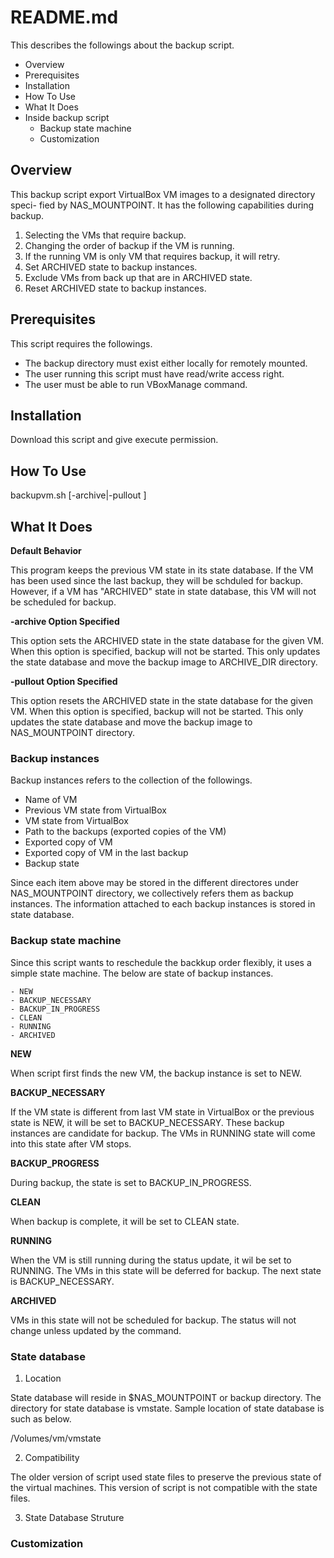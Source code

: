 README.md
=========

This describes the followings about the backup script.

* Overview
* Prerequisites
* Installation
* How To Use
* What It Does
* Inside backup script
  * Backup state machine
  * Customization
  
## Overview

This backup script export VirtualBox VM images to a designated directory speci-
fied by NAS_MOUNTPOINT. It has the following capabilities during backup.

1. Selecting the VMs that require backup.
2. Changing the order of backup if the VM is running.
3. If the running VM is only VM that requires backup, it will retry. 
4. Set ARCHIVED state to backup instances.
5. Exclude VMs from back up that are in ARCHIVED state.
6. Reset ARCHIVED state to backup instances.

## Prerequisites

This script requires the followings.
  * The backup directory must exist either locally for remotely mounted.
  * The user running this script must have read/write access right.
  * The user must be able to run VBoxManage command.

## Installation

Download this script and give execute permission.

## How To Use

backupvm.sh [-archive|-pullout <VM name>]

## What It Does

__Default Behavior__

This program keeps the previous VM state in its state database.
If the VM has been used since the last backup, they will be schduled for backup.
However, if a VM has "ARCHIVED" state in state database, this VM will not be
scheduled for backup.

__-archive Option Specified__

This option sets the ARCHIVED state in the state database for the given VM.
When this option is specified, backup will not be started.  This only
updates the state database and move the backup image to ARCHIVE_DIR directory.

__-pullout Option Specified__

This option resets the ARCHIVED state in the state database for the given VM.
When this option is specified, backup will not be started.  This only
updates the state database and move the backup image to NAS_MOUNTPOINT 
directory.

### Backup instances

Backup instances refers to the collection of the followings.
  * Name of VM
  * Previous VM state from VirtualBox
  * VM state from VirtualBox
  * Path to the backups (exported copies of the VM)
  * Exported copy of VM
  * Exported copy of VM in the last backup
  * Backup state 

Since each item above may be stored in the different directores under
NAS_MOUNTPOINT directory, we collectively refers them as backup instances.
The information attached to each backup instances is stored in state
database. 

### Backup state machine

Since this script wants to reschedule the backkup order flexibly, it 
uses a simple state machine.  The below are state of backup instances.

    - NEW
    - BACKUP_NECESSARY
    - BACKUP_IN_PROGRESS
    - CLEAN
    - RUNNING
    - ARCHIVED

__NEW__

When script first finds the new VM, the backup instance is set to NEW.

__BACKUP_NECESSARY__

If the VM state is different from last VM state in VirtualBox or the previous
state is NEW, it will be set to BACKUP_NECESSARY.  These backup instances are
candidate for backup.
The VMs in RUNNING state will come into this state after VM stops.
 
__BACKUP_PROGRESS__

During backup, the state is set to BACKUP_IN_PROGRESS.

__CLEAN__

When backup is complete, it will be set to CLEAN state.

__RUNNING__

When the VM is still running during the status update, it wil be set to RUNNING.
The VMs in this state will be deferred for backup.  The next state is
BACKUP_NECESSARY.

__ARCHIVED__

VMs in this state will not be scheduled for backup.
The status will not change unless updated by the command.

### State database

1. Location

State database will reside in $NAS_MOUNTPOINT or backup directory.
The directory for state database is vmstate.
Sample location of state database is such as below.

  /Volumes/vm/vmstate

2. Compatibility

The older version of script used state files to preserve the previous state of 
the virtual machines.  This version of script is not compatible with the
state files.

3. State Database Struture

### Customization


